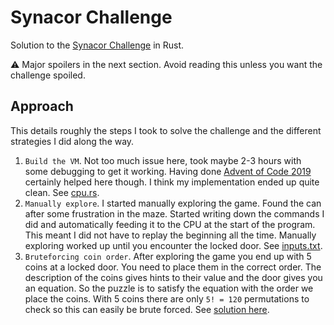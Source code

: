 # Synacor Challenge
Solution to the [Synacor Challenge](https://challenge.synacor.com/) in Rust.

:warning: Major spoilers in the next section. Avoid reading this unless you want the challenge spoiled.

## Approach
This details roughly the steps I took to solve the challenge and the different strategies I did along the way.

1. `Build the VM`. Not too much issue here, took maybe 2-3 hours with some debugging to get it working. Having done [Advent of Code 2019](https://github.com/AxlLind/AdventOfCode2019/) certainly helped here though. I think my implementation ended up quite clean. See [cpu.rs](./src/cpu.rs).
2. `Manually explore`. I started manually exploring the game. Found the can after some frustration in the maze. Started writing down the commands I did and automatically feeding it to the CPU at the start of the program. This meant I did not have to replay the beginning all the time. Manually exploring worked up until you encounter the locked door. See [inputs.txt](./inputs.txt).
3. `Bruteforcing coin order`. After exploring the game you end up with 5 coins at a locked door. You need to place them in the correct order. The description of the coins gives hints to their value and the door gives you an equation. So the puzzle is to satisfy the equation with the order we place the coins. With 5 coins there are only `5! = 120` permutations to check so this can easily be brute forced. See [solution here](./src/bin/solve_coins.rs).
